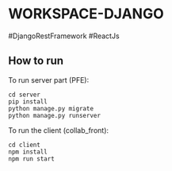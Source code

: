 # WORKSPACE-DJANGO

#DjangoRestFramework
#ReactJs


## How to run

To run server part (PFE):
```
cd server
pip install 
python manage.py migrate
python manage.py runserver
```

To run the client (collab_front):
```
cd client
npm install
npm run start
```
